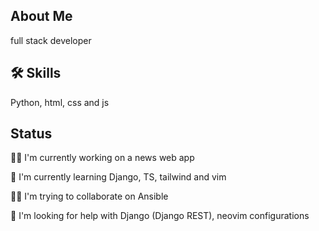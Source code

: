 ##  About Me
full stack developer
## 🛠 Skills
Python, html, css and js
## Status
👩‍💻 I'm currently working on a news web app 

🧠 I'm currently learning Django, TS, tailwind and vim

👯‍♀️ I'm trying to collaborate on Ansible

🤔 I'm looking for help with Django (Django REST), neovim configurations

